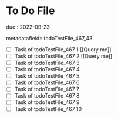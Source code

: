 # To Do File

due:: 2022-09-23

metadatafield:: todoTestFile_467_43

- [ ] Task of todoTestFile_467 1 [[Query me]]
- [ ] Task of todoTestFile_467 2 [[Query me]]
- [ ] Task of todoTestFile_467 3
- [ ] Task of todoTestFile_467 4
- [ ] Task of todoTestFile_467 5
- [ ] Task of todoTestFile_467 6
- [ ] Task of todoTestFile_467 7
- [ ] Task of todoTestFile_467 8
- [ ] Task of todoTestFile_467 9
- [ ] Task of todoTestFile_467 10